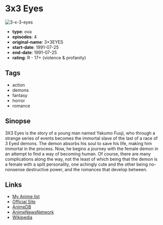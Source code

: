 # 3x3 Eyes

![3-x-3-eyes](https://cdn.myanimelist.net/images/anime/4/26940.jpg)

-   **type**: ova
-   **episodes**: 4
-   **original-name**: 3×3EYES
-   **start-date**: 1991-07-25
-   **end-date**: 1991-07-25
-   **rating**: R - 17+ (violence & profanity)

## Tags

-   action
-   demons
-   fantasy
-   horror
-   romance

## Sinopse

3X3 Eyes is the story of a young man named Yakumo Fuuji, who through a strange series of events becomes the immortal slave of the last of a race of 3 Eyed demons. The demon absorbs his soul to save his life, making him immortal in the process. Now, he begins a journey with the female demon in an attempt to find a way of becoming human. Of course, there are many complications along the way, not the least of which being that the demon is a female with a split personality, one achingly cute and the other being no-nonsense destructive power, and the romances that develop between.

## Links

-   [My Anime list](https://myanimelist.net/anime/300/3x3_Eyes)
-   [Official Site](http://www.starchild.co.jp/special/33eyes/)
-   [AnimeDB](http://anidb.info/perl-bin/animedb.pl?show=anime&aid=2)
-   [AnimeNewsNetwork](http://www.animenewsnetwork.com/encyclopedia/anime.php?id=382)
-   [Wikipedia](http://en.wikipedia.org/wiki/3×3_Eyes)
